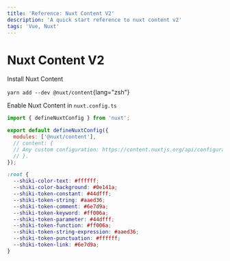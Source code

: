 ```yaml
---
title: 'Reference: Nuxt Content V2'
description: 'A quick start reference to nuxt content v2'
tags: 'Vue, Nuxt'
---
```


# Nuxt Content V2

Install Nuxt Content

`yarn add --dev @nuxt/content`{lang="zsh"}

Enable Nuxt Content in `nuxt.config.ts`

```js
import { defineNuxtConfig } from 'nuxt';

export default defineNuxtConfig({
  modules: ['@nuxt/content'],
  // content: {
  // Any custom configuration: https://content.nuxtjs.org/api/configuration
  // }.
});
```

```css
:root {
  --shiki-color-text: #ffffff;
  --shiki-color-background: #0e141a;
  --shiki-token-constant: #44dfff;
  --shiki-token-string: #aaed36;
  --shiki-token-comment: #6e7d9a;
  --shiki-token-keyword: #ff006a;
  --shiki-token-parameter: #44dfff;
  --shiki-token-function: #ff006a;
  --shiki-token-string-expression: #aaed36;
  --shiki-token-punctuation: #ffffff;
  --shiki-token-link: #6e7d9a;
}
```
